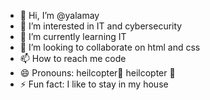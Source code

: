 - 👋 Hi, I’m @yalamay
- 👀 I’m interested in IT and cybersecurity 
- 🌱 I’m currently learning IT
- 💞️ I’m looking to collaborate on html and css
- 📫 How to reach me code 
- 😄 Pronouns: heilcopter🚡 heilcopter 🚡
- ⚡ Fun fact: I like to stay in my house 

<!---
yalamay/yalamay is a ✨ special ✨ repository because its `README.md` (this file) appears on your GitHub profile.
You can click the Preview link to take a look at your changes.
--->
